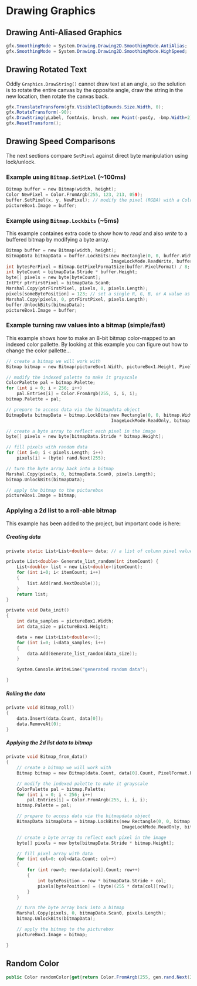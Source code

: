 # Drawing Graphics

## Drawing Anti-Aliased Graphics
```C#
gfx.SmoothingMode = System.Drawing.Drawing2D.SmoothingMode.AntiAlias;
gfx.SmoothingMode = System.Drawing.Drawing2D.SmoothingMode.HighSpeed;
```

## Drawing Rotated Text
Oddly `Graphics.DrawString()` cannot draw text at an angle, so the solution is to rotate the entire canvas by the opposite angle, draw the string in the new location, then rotate the canvas back.

```C#
gfx.TranslateTransform(gfx.VisibleClipBounds.Size.Width, 0);
gfx.RotateTransform(-90);
gfx.DrawString(yLabel, fontAxis, brush, new Point(-posCy, -bmp.Width+2), sfCenter);
gfx.ResetTransform();
```

## Drawing Speed Comparisons
The next sections compare `SetPixel` against direct byte manipulation using lock/unlock.

### Example using `Bitmap.SetPixel` (~100ms)
```c
Bitmap buffer = new Bitmap(width, height);
Color NewPixel = Color.FromArgb(255, 123, 213, 059);
buffer.SetPixel(x, y, NewPixel); // modify the pixel (RGBA) with a Color
pictureBox1.Image = buffer;
```

### Example using `Bitmap.Lockbits` (~5ms)
This example containes extra code to show how to _read_ and also _write_ to a buffered bitmap by modifying a byte array.
```c
Bitmap buffer = new Bitmap(width, height);
BitmapData bitmapData = buffer.LockBits(new Rectangle(0, 0, buffer.Width, buffer.Height), 
                                        ImageLockMode.ReadWrite, buffer.PixelFormat);
int bytesPerPixel = Bitmap.GetPixelFormatSize(buffer.PixelFormat) / 8;
int byteCount = bitmapData.Stride * buffer.Height;
byte[] pixels = new byte[byteCount];
IntPtr ptrFirstPixel = bitmapData.Scan0;
Marshal.Copy(ptrFirstPixel, pixels, 0, pixels.Length);
pixels[someBytePosition] = 123; // set a single R, G, B, or A value as a byte
Marshal.Copy(pixels, 0, ptrFirstPixel, pixels.Length);
buffer.UnlockBits(bitmapData);
pictureBox1.Image = buffer;
```

### Example turning raw values into a bitmap (simple/fast)
This example shows how to make an 8-bit bitmap color-mapped to an indexed color pallette. By looking at this example you can figure out how to change the color pallette...

```c
// create a bitmap we will work with
Bitmap bitmap = new Bitmap(pictureBox1.Width, pictureBox1.Height, PixelFormat.Format8bppIndexed);

// modify the indexed palette to make it grayscale
ColorPalette pal = bitmap.Palette;
for (int i = 0; i < 256; i++)
    pal.Entries[i] = Color.FromArgb(255, i, i, i);
bitmap.Palette = pal;

// prepare to access data via the bitmapdata object
BitmapData bitmapData = bitmap.LockBits(new Rectangle(0, 0, bitmap.Width, bitmap.Height), 
                                        ImageLockMode.ReadOnly, bitmap.PixelFormat);

// create a byte array to reflect each pixel in the image
byte[] pixels = new byte[bitmapData.Stride * bitmap.Height];

// fill pixels with random data
for (int i=0; i < pixels.Length; i++)
    pixels[i] = (byte) rand.Next(255);

// turn the byte array back into a bitmap
Marshal.Copy(pixels, 0, bitmapData.Scan0, pixels.Length);
bitmap.UnlockBits(bitmapData);            

// apply the bitmap to the picturebox
pictureBox1.Image = bitmap;
```

### Applying a 2d list to a roll-able bitmap
This example has been added to the project, but important code is here:

##### Creating data
```c
private static List<List<double>> data; // a list of column pixel values

private List<double> Generate_list_random(int itemCount) {
    List<double> list = new List<double>(itemCount);
    for (int i=0; i< itemCount; i++)
    {
        list.Add(rand.NextDouble());
    }
    return list;
}

private void Data_init()
{
    int data_samples = pictureBox1.Width;
    int data_size = pictureBox1.Height;

    data = new List<List<double>>();
    for (int i=0; i<data_samples; i++)
    {
        data.Add(Generate_list_random(data_size));
    }

    System.Console.WriteLine("generated random data");

}

```

##### Rolling the data
```c
private void Bitmap_roll()
{
    data.Insert(data.Count, data[0]);
    data.RemoveAt(0);
}
```

##### Applying the 2d list data to bitmap
```c
private void Bitmap_from_data()
{
    // create a bitmap we will work with
    Bitmap bitmap = new Bitmap(data.Count, data[0].Count, PixelFormat.Format8bppIndexed);

    // modify the indexed palette to make it grayscale
    ColorPalette pal = bitmap.Palette;
    for (int i = 0; i < 256; i++)
        pal.Entries[i] = Color.FromArgb(255, i, i, i);
    bitmap.Palette = pal;

    // prepare to access data via the bitmapdata object
    BitmapData bitmapData = bitmap.LockBits(new Rectangle(0, 0, bitmap.Width, bitmap.Height),
                                            ImageLockMode.ReadOnly, bitmap.PixelFormat);

    // create a byte array to reflect each pixel in the image
    byte[] pixels = new byte[bitmapData.Stride * bitmap.Height];

    // fill pixel array with data
    for (int col=0; col<data.Count; col++)
    {
        for (int row=0; row<data[col].Count; row++)
        {
            int bytePosition = row * bitmapData.Stride + col;
            pixels[bytePosition] = (byte)(255 * data[col][row]);
        }
    }

    // turn the byte array back into a bitmap
    Marshal.Copy(pixels, 0, bitmapData.Scan0, pixels.Length);
    bitmap.UnlockBits(bitmapData);

    // apply the bitmap to the picturebox
    pictureBox1.Image = bitmap;

}
```

## Random Color
```C#
public Color randomColor{get{return Color.FromArgb(255, gen.rand.Next(256), gen.rand.Next(256), gen.rand.Next(256));}}
```
